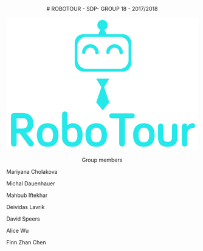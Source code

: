 <p align="center">
# ROBOTOUR - SDP- GROUP 18 - 2017/2018
  </p>

  ![Screenshot](Logo.png)
<p align="center">
Group members
 </p>
 <p align="center">

Mariyana Cholakova
 </p>

<p align="center">

Michal Dauenhauer
 </p>

<p align="center">

Mahbub Iftekhar
 </p>

<p align="center">

Deividas Lavrik
 </p>

<p align="center">

David Speers
</p>

<p align="center">

Alice Wu
 </p>

<p align="center">

Finn Zhan Chen
 </p>

 
